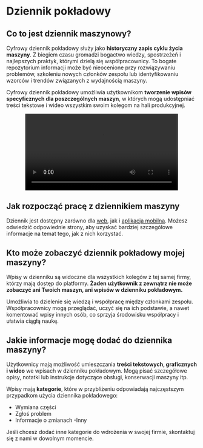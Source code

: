 # Dziennik pokładowy
## Co to jest dziennik maszynowy?
Cyfrowy dziennik pokładowy służy jako **historyczny zapis cyklu życia maszyny**. Z biegiem czasu gromadzi bogactwo wiedzy, spostrzeżeń i najlepszych praktyk, którymi dzielą się współpracownicy. To bogate repozytorium informacji może być nieocenione przy rozwiązywaniu problemów, szkoleniu nowych członków zespołu lub identyfikowaniu wzorców i trendów związanych z wydajnością maszyny.

Cyfrowy dziennik pokładowy umożliwia użytkownikom **tworzenie wpisów specyficznych dla poszczególnych maszyn**, w których mogą udostępniać treści tekstowe i wideo wszystkim swoim kolegom na hali produkcyjnej.

<div style="display: flex; justify-content: center; align-items: center;">
    <video width="80%" autoodtwarzanie w pętli wyciszone>
        <source src="https://i.imgur.com/ZSVQ7Ja.mp4" type="video/mp4">
    </video>
</div>

## Jak rozpocząć pracę z dziennikiem maszyny
Dziennik jest dostępny zarówno dla [web](./logbook_cs.md), jak i [aplikacja mobilna](./logbook_na.md). Możesz odwiedzić odpowiednie strony, aby uzyskać bardziej szczegółowe informacje na temat tego, jak z nich korzystać.

## Kto może zobaczyć dziennik pokładowy mojej maszyny?
Wpisy w dzienniku są widoczne dla wszystkich kolegów z tej samej firmy, którzy mają dostęp do platformy. **Żaden użytkownik z zewnątrz nie może zobaczyć ani Twoich maszyn, ani wpisów w dzienniku pokładowym.**

Umożliwia to dzielenie się wiedzą i współpracę między członkami zespołu. Współpracownicy mogą przeglądać, uczyć się na ich podstawie, a nawet komentować wpisy innych osób, co sprzyja środowisku współpracy i ułatwia ciągłą naukę.


## Jakie informacje mogę dodać do dziennika maszyny?
Użytkownicy mają możliwość umieszczania **treści tekstowych, graficznych i wideo** we wpisach w dzienniku pokładowym. Mogą pisać szczegółowe opisy, notatki lub instrukcje dotyczące obsługi, konserwacji maszyny itp. 

Wpisy mają **kategorie**, które w przybliżeniu odpowiadają najczęstszym przypadkom użycia dziennika pokładowego: 

- Wymiana części
- Zgłoś problem
- Informacje o zmianach
-Inny

Jeśli chcesz dodać inne kategorie do wdrożenia w swojej firmie, skontaktuj się z nami w dowolnym momencie.